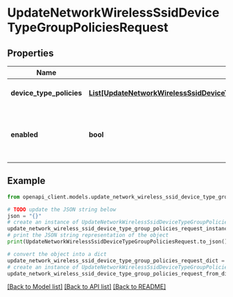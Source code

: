 # UpdateNetworkWirelessSsidDeviceTypeGroupPoliciesRequest


## Properties

Name | Type | Description | Notes
------------ | ------------- | ------------- | -------------
**device_type_policies** | [**List[UpdateNetworkWirelessSsidDeviceTypeGroupPoliciesRequestDeviceTypePoliciesInner]**](UpdateNetworkWirelessSsidDeviceTypeGroupPoliciesRequestDeviceTypePoliciesInner.md) | List of device type policies. | [optional] 
**enabled** | **bool** | If true, the SSID device type group policies are enabled. | [optional] 

## Example

```python
from openapi_client.models.update_network_wireless_ssid_device_type_group_policies_request import UpdateNetworkWirelessSsidDeviceTypeGroupPoliciesRequest

# TODO update the JSON string below
json = "{}"
# create an instance of UpdateNetworkWirelessSsidDeviceTypeGroupPoliciesRequest from a JSON string
update_network_wireless_ssid_device_type_group_policies_request_instance = UpdateNetworkWirelessSsidDeviceTypeGroupPoliciesRequest.from_json(json)
# print the JSON string representation of the object
print(UpdateNetworkWirelessSsidDeviceTypeGroupPoliciesRequest.to_json())

# convert the object into a dict
update_network_wireless_ssid_device_type_group_policies_request_dict = update_network_wireless_ssid_device_type_group_policies_request_instance.to_dict()
# create an instance of UpdateNetworkWirelessSsidDeviceTypeGroupPoliciesRequest from a dict
update_network_wireless_ssid_device_type_group_policies_request_from_dict = UpdateNetworkWirelessSsidDeviceTypeGroupPoliciesRequest.from_dict(update_network_wireless_ssid_device_type_group_policies_request_dict)
```
[[Back to Model list]](../README.md#documentation-for-models) [[Back to API list]](../README.md#documentation-for-api-endpoints) [[Back to README]](../README.md)


